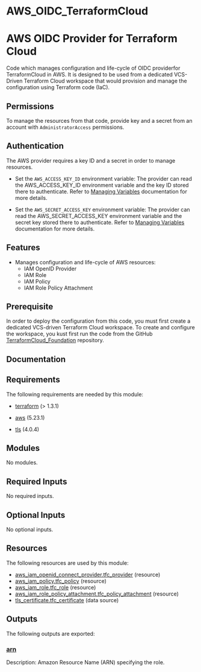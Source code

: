 # AWS_OIDC_TerraformCloud
<!-- BEGIN_TF_DOCS -->
# AWS OIDC Provider for Terraform Cloud

Code which manages configuration and life-cycle of OIDC providerfor
TerraformCloud in AWS. It is designed to be used from a dedicated
VCS-Driven Terraform Cloud workspace that would provision and manage
the configuration using Terraform code (IaC).

## Permissions

To manage the resources from that code, provide key and a secret from an account
with `AdministratorAccess` permissions.

## Authentication

The AWS provider requires a key ID and a secret in order to manage resources.

- Set the `AWS_ACCESS_KEY_ID` environment variable: The provider can read the AWS\_ACCESS\_KEY\_ID environment variable and the key ID stored there to authenticate. Refer to [Managing Variables](https://developer.hashicorp.com/terraform/cloud-docs/workspaces/variables/managing-variables) documentation for more details.

- Set the `AWS_SECRET_ACCESS_KEY` environment variable: The provider can read the AWS\_SECRET\_ACCESS\_KEY environment variable and the secret key stored there to authenticate. Refer to [Managing Variables](https://developer.hashicorp.com/terraform/cloud-docs/workspaces/variables/managing-variables) documentation for more details.

## Features

- Manages configuration and life-cycle of AWS resources:
  - IAM OpenID Provider
  - IAM Role
  - IAM Policy
  - IAM Role Policy Attachment

## Prerequisite

In order to deploy the configuration from this code, you must first create
a dedicated VCS-driven Terraform Cloud workspace. To create and configure
the workspace, you kust first run the code from the GitHub
[TerraformCloud\_Foundation](https://github.com/benyboy84/TerraformCloud_Foundation) repository.

## Documentation

## Requirements

The following requirements are needed by this module:

- <a name="requirement_terraform"></a> [terraform](#requirement\_terraform) (> 1.3.1)

- <a name="requirement_aws"></a> [aws](#requirement\_aws) (5.23.1)

- <a name="requirement_tls"></a> [tls](#requirement\_tls) (4.0.4)

## Modules

No modules.

## Required Inputs

No required inputs.

## Optional Inputs

No optional inputs.

## Resources

The following resources are used by this module:

- [aws_iam_openid_connect_provider.tfc_provider](https://registry.terraform.io/providers/hashicorp/aws/5.23.1/docs/resources/iam_openid_connect_provider) (resource)
- [aws_iam_policy.tfc_policy](https://registry.terraform.io/providers/hashicorp/aws/5.23.1/docs/resources/iam_policy) (resource)
- [aws_iam_role.tfc_role](https://registry.terraform.io/providers/hashicorp/aws/5.23.1/docs/resources/iam_role) (resource)
- [aws_iam_role_policy_attachment.tfc_policy_attachment](https://registry.terraform.io/providers/hashicorp/aws/5.23.1/docs/resources/iam_role_policy_attachment) (resource)
- [tls_certificate.tfc_certificate](https://registry.terraform.io/providers/hashicorp/tls/4.0.4/docs/data-sources/certificate) (data source)

## Outputs

The following outputs are exported:

### <a name="output_arn"></a> [arn](#output\_arn)

Description: Amazon Resource Name (ARN) specifying the role.

<!-- markdownlint-enable -->

<!-- END_TF_DOCS -->
